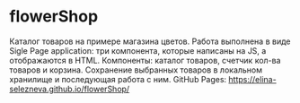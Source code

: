# flowerShop
Каталог товаров на примере магазина цветов. Работа выполнена в виде Sigle Page application: три компонента, которые написаны на JS, а отображаются в HTML. Компоненты: каталог товаров, счетчик кол-ва товаров и корзина. Сохранение выбранных товаров в локальном хранилище и последующая работа с ним. GitHub Pages:  https://elina-selezneva.github.io/flowerShop/
